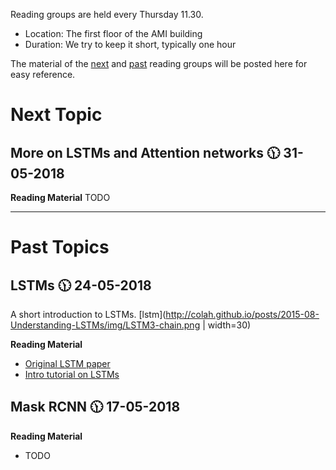 Reading groups are held every Thursday 11.30.
 - Location: The first floor of the AMI building
 - Duration: We try to keep it short, typically one hour

The material of the [next](#next-topic) and [past](#past-topics) reading groups will be posted here for easy reference.

# Next Topic

## More on LSTMs and Attention networks :clock1130: 31-05-2018 

**Reading Material** TODO

---

# Past Topics

## LSTMs :clock1130: 24-05-2018
A short introduction to LSTMs.
[lstm](http://colah.github.io/posts/2015-08-Understanding-LSTMs/img/LSTM3-chain.png | width=30)

**Reading Material**
 - [Original LSTM paper](http://www.bioinf.jku.at/publications/older/2604.pdf)
 - [Intro tutorial on LSTMs](http://colah.github.io/posts/2015-08-Understanding-LSTMs/)

## Mask RCNN :clock1130: 17-05-2018

**Reading Material**
 - TODO

